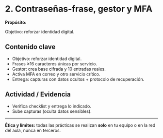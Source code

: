 # 2. Contraseñas‑frase, gestor y MFA

**Propósito:**

Objetivo: reforzar identidad digital.

## Contenido clave
- Objetivo: reforzar identidad digital.
- Frases ≥16 caracteres únicas por servicio.
- Gestor: crea base cifrada y 10 entradas reales.
- Activa MFA en correo y otro servicio crítico.
- Entrega: capturas con datos ocultos + protocolo de recuperación.

## Actividad / Evidencia
- Verifica checklist y entrega lo indicado.
- Sube capturas (oculta datos sensibles).

---
**Ética y límites:** todas las prácticas se realizan **solo** en tu equipo o en la red del aula, nunca en terceros.
